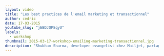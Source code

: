 ```yaml
---
layout: video
title: "Les best practices de l'email marketing et transactionnel"
author: cedric
date: 17-03-2015
youtube_slug: "jEBDJQP8qyU"
labels:
  - workshop
thumbnail: 2015-03-17-workshop-emailing-marketing-transactionnel.jpg
description: "Shubham Sharma, developer evangelist chez Mailjet, partage avec vous les best practices de l'email marketing et transactionnel afin d'optimiser la délivrabilité de vos campagnes."
---
```

